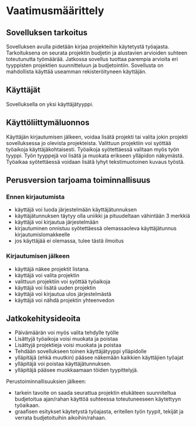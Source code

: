 # Vaatimusmäärittely

## Sovelluksen tarkoitus

Sovelluksen avulla pidetään kirjaa projekteihin käytetystä työajasta. Tarkoituksena on seurata projektin budjetin ja alustavien arvioiden suhteen toteutunutta työmäärää. Jatkossa sovellus tuottaa parempia arvioita eri tyyppisten projektien suunnitteluun ja budjetointiin. Sovellusta on mahdollista käyttää useamman rekisteröityneen käyttäjän.

## Käyttäjät

Sovelluksella on yksi käyttäjätyyppi.

## Käyttöliittymäluonnos

Käyttäjän kirjautumisen jälkeen, voidaa lisätä projekti tai valita jokin projekti sovelluksessa jo olevista projekteista. Valittuun projektiin voi syöttää työaikoja käyttäjäkohtaisesti. Työaikoja syötettäessä valitaan myös työn tyyppi. Työn tyyppejä voi lisätä ja muokata erikseen ylläpidon näkymästä. Työaikaa syötettäessä voidaan lisätä lyhyt tekstimuotoinen kuvaus työstä. 

## Perusversion tarjoama toiminnallisuus

### Ennen kirjautumista

- käyttäjä voi luoda järjestelmään käyttäjätunnuksen
- käyttäjätunnuksen täytyy olla uniikki ja pituudeltaan vähintään 3 merkkiä
- käyttäjä voi kirjautua järjestelmään
- kirjautuminen onnistuu syötettäessä olemassaoleva käyttäjätunnus kirjautumislomakkeelle
- jos käyttäjää ei olemassa, tulee tästä ilmoitus

### Kirjautumisen jälkeen

- käyttäjä näkee projektit listana.
- käyttäjä voi valita projektin
- valittuun projektiin voi syöttää työaikoja
- käyttäjä voi lisätä uuden projektin
- käyttäjä voi kirjautua ulos järjestelmästä
- käyttäjä voi nähdä projektin yhteenvedon

## Jatkokehitysideoita

- Päivämäärän voi myös valita tehdylle työlle
- Lisättyjä työaikoja voisi muokata ja poistaa
- Lisättyjä projektieja voisi muokata ja poistaa
- Tehdään sovellukseen toinen käyttäjätyyppi ylläpidolle
- ylläpitäjä (ehkä muutkin) pääsee näkemään kaikkien käyttäjien työajat
- ylläpitäjä voi poistaa käyttäjätunnuksen.
- ylläpitäjä pääsee muokkaamaan töiden tyypittelyjä.

Perustoiminnallisuuksien jälkeen:

- tarkein tavoite on saada seurattua projektin etukäteen suunniteltua budjetoitua ajan/rahan käyttöä suhteessa toteutuneeseen käytettyyn työaikaan.
- graafisen esitykset käytetystä työajasta, eritellen työn tyypit, tekijät ja verrata budjetoituihin aikoihin/rahaan.
